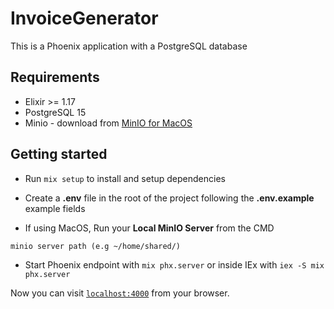 # InvoiceGenerator

This is a Phoenix application with a PostgreSQL database

## Requirements

- Elixir >= 1.17
- PostgreSQL 15
- Minio - download from [MinIO for MacOS](https://min.io/docs/minio/macos/index.html)

## Getting started

- Run `mix setup` to install and setup dependencies

- Create a **.env** file in the root of the project following the **.env.example** example fields

- If using MacOS, Run your **Local MinIO Server** from the CMD

```
minio server path (e.g ~/home/shared/)
```

- Start Phoenix endpoint with `mix phx.server` or inside IEx with `iex -S mix phx.server`

Now you can visit [`localhost:4000`](http://localhost:4000) from your browser.
